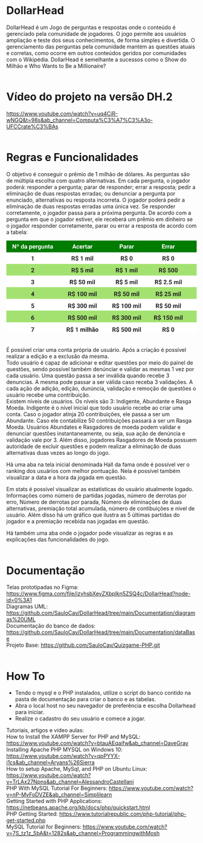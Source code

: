 # DollarHead

DollarHead é um Jogo de perguntas e respostas onde o conteúdo é gerenciado pela comunidade de jogadores. O jogo permite aos usuários ampliação e teste dos seus conhecimentos, de forma simples e divertida. O gerenciamento das perguntas pela comunidade mantém as questões atuais e corretas, como ocorre em outros conteúdos geridos por comunidades com o Wikipédia. DollarHead é semelhante a sucessos como o Show do Milhão e Who Wants to Be a Millionaire?<br/><br/>

# Vídeo do projeto na versão DH.2
https://www.youtube.com/watch?v=uq4CiR-wNGQ&t=98s&ab_channel=Computa%C3%A7%C3%A3o-UFCCrate%C3%BAs <br/><br/>

# Regras e Funcionalidades
O objetivo é conseguir o prêmio de 1 milhão de dólares. As perguntas são de múltipla escolha com quatro alternativas. Em cada pergunta, o jogador poderá: responder a pergunta; parar de responder; errar a resposta; pedir a eliminação de duas respostas erradas; ou denunciar a pergunta por enunciado, alternativas ou resposta incorreta. O jogador poderá pedir a eliminação de duas respostas erradas uma única vez. Se responder corretamente, o jogador passa para a próxima pergunta. De acordo com a pergunta em que o jogador estiver, ele receberá um prêmio em dinheiro se o jogador responder corretamente, parar ou errar a resposta de acordo com a tabela:

<p align="center"><img src="Readme/table.png" /></p>

<br/> É possível criar uma conta própria de usuário. Após a criação é possível realizar a edição e a exclusão da mesma.<br/>
Todo usuário é capaz de adicionar e editar questões por meio do painel de questões, sendo possível também denúnciar e validar as mesmas 1 vez por cada usuário. Uma questão passa a ser inválida quando recebe 3 denuncias. A mesma pode passar a ser válida caso receba 3 validações. A cada ação de adição, edição, dunúncia, validação e remoção de questões o usuário recebe uma contribuição.<br/>
Existem níveis de usuários. Os níveis são 3: Indigente, Abundante e Rasga Moeda. Indigente é o nível inicial que todo usuário recebe ao criar uma conta. Caso o jogador atinja 20 contribuições, ele passa a ser um Abundante. Caso ele contabilize 50 contribuições passará a ser um Rasga Moeda. Usuários Abundates e Rasgadores de moeda podem validar e denunciar questões instantaneamente, ou seja, sua ação de denúncia e validação vale por 3. Além disso, jogadores Rasgadores de Moeda possuem autoridade de excluir questões e podem realizar a eliminação de duas alternativas duas vezes ao longo do jogo.<br/>

Há uma aba na tela inicial denominada Hall da fama onde é possível ver o ranking dos usuários com melhor pontuação. Nela é possível também visualizar a data e a hora da jogada em questão.<br/>

Em stats é possível visualizar as estatísticas do usuário atualmente logado. Informações como número de partidas jogadas, número de derrotas por erro, Número de derrotas por parada, Número de eliminações de duas alternativas, premiação total acumulada, número de contibuições e nível de usuário. Além disso há um gráfico que ilustra as 5 últimas partidas do jogador e a premiação recebida nas jogadas em questão.<br/>

Há também uma aba onde o jogador pode visualizar as regras e as explicações das funcionalidades do jogo.<br/><br/>


# Documentação

Telas prototipadas no Figma: https://www.figma.com/file/izvhsbXeyZXbplkn5ZSQ4c/DollarHead?node-id=0%3A1 <br/>
Diagramas UML: https://github.com/SauloCav/DollarHead/tree/main/Documentation/diagramas%20UML <br/>
Documentação do banco de dados: https://github.com/SauloCav/DollarHead/tree/main/Documentation/dataBase <br/>
Projeto Base: https://github.com/SauloCav/Quizgame-PHP.git <br/><br/>


# How To

- Tendo o mysql e o PHP instalados, utilize o script do banco contido na pasta de documentação para criar o banco e as tabelas.<br/>
- Abra o local host no seu navegador de preferência e escolha Dollarhead para iniciar.<br/>
- Realize o cadastro do seu usuário e comece a jogar.<br/>

Tutoriais, artigos e video aulas:<br/>
How to Install the XAMPP Server for PHP and MySQL: https://www.youtube.com/watch?v=btauAEqaifw&ab_channel=DaveGray <br/>
Installing Apache PHP MYSQL on Windows 10: https://www.youtube.com/watch?v=qpPYYX-i1cs&ab_channel=Aryans%26Sierra <br/>
How to setup Apache, MySql, and PHP on Ubuntu Linux: https://www.youtube.com/watch?v=TrLAx27Npns&ab_channel=AlessandroCastellani <br/>
PHP With MySQL Tutorial For Beginners: https://www.youtube.com/watch?v=nP-MvFoDVZE&ab_channel=Simplilearn <br/>
Getting Started with PHP Applications: https://netbeans.apache.org/kb/docs/php/quickstart.html <br/>
PHP Getting Started: https://www.tutorialrepublic.com/php-tutorial/php-get-started.php <br/>
MySQL Tutorial for Beginners: https://www.youtube.com/watch?v=7S_tz1z_5bA&t=1282s&ab_channel=ProgrammingwithMosh <br/><br/>
